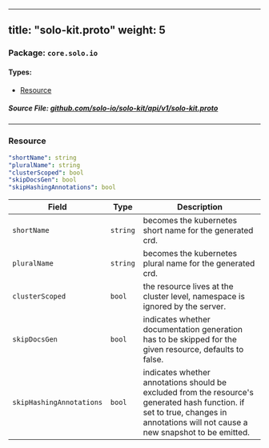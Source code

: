 
---
title: "solo-kit.proto"
weight: 5
---

<!-- Code generated by solo-kit. DO NOT EDIT. -->


### Package: `core.solo.io` 
#### Types:


- [Resource](#resource)
  



##### Source File: [github.com/solo-io/solo-kit/api/v1/solo-kit.proto](https://github.com/solo-io/solo-kit/blob/main/api/v1/solo-kit.proto)





---
### Resource



```yaml
"shortName": string
"pluralName": string
"clusterScoped": bool
"skipDocsGen": bool
"skipHashingAnnotations": bool

```

| Field | Type | Description |
| ----- | ---- | ----------- | 
| `shortName` | `string` | becomes the kubernetes short name for the generated crd. |
| `pluralName` | `string` | becomes the kubernetes plural name for the generated crd. |
| `clusterScoped` | `bool` | the resource lives at the cluster level, namespace is ignored by the server. |
| `skipDocsGen` | `bool` | indicates whether documentation generation has to be skipped for the given resource, defaults to false. |
| `skipHashingAnnotations` | `bool` | indicates whether annotations should be excluded from the resource's generated hash function. if set to true, changes in annotations will not cause a new snapshot to be emitted. |





<!-- Start of HubSpot Embed Code -->
<script type="text/javascript" id="hs-script-loader" async defer src="//js.hs-scripts.com/5130874.js"></script>
<!-- End of HubSpot Embed Code -->
